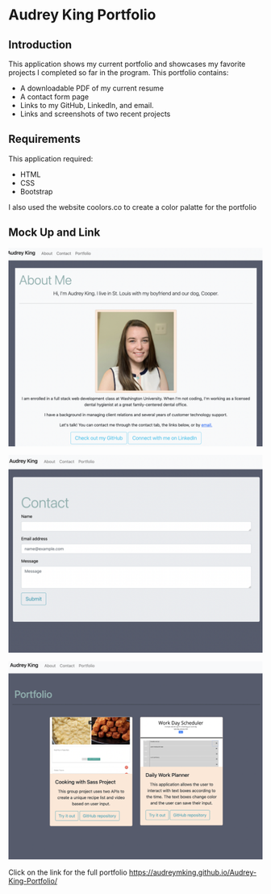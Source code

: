 # Audrey King Portfolio

## Introduction

This application shows my current portfolio and showcases my favorite projects I completed so far in the program.
This portfolio contains: 
* A downloadable PDF of my current resume
* A contact form page
* Links to my GitHub, LinkedIn, and email.
* Links and screenshots of two recent projects

## Requirements

This application required:
* HTML
* CSS
* Bootstrap

I also used the website coolors.co to create a color palatte for the portfolio

## Mock Up and Link

![Profile Screenshot](Demo1.png)

![Contact Screenshot](Demo2.png)

![Portfolio Screenshot](Demo3.png)

Click on the link for the full portfolio
https://audreymking.github.io/Audrey-King-Portfolio/